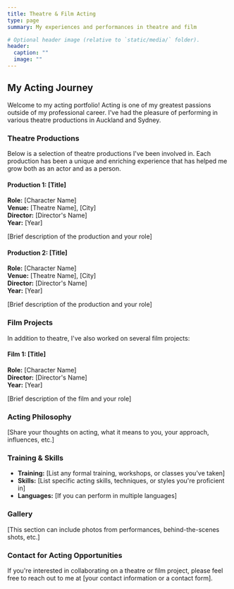 ```yaml
---
title: Theatre & Film Acting
type: page
summary: My experiences and performances in theatre and film

# Optional header image (relative to `static/media/` folder).
header:
  caption: ""
  image: ""
---
```


## My Acting Journey

Welcome to my acting portfolio! Acting is one of my greatest passions outside of my professional career. I've had the pleasure of performing in various theatre productions in Auckland and Sydney.

### Theatre Productions

Below is a selection of theatre productions I've been involved in. Each production has been a unique and enriching experience that has helped me grow both as an actor and as a person.

#### Production 1: [Title]
**Role:** [Character Name]  
**Venue:** [Theatre Name], [City]  
**Director:** [Director's Name]  
**Year:** [Year]

[Brief description of the production and your role]

#### Production 2: [Title]
**Role:** [Character Name]  
**Venue:** [Theatre Name], [City]  
**Director:** [Director's Name]  
**Year:** [Year]

[Brief description of the production and your role]

### Film Projects

In addition to theatre, I've also worked on several film projects:

#### Film 1: [Title]
**Role:** [Character Name]  
**Director:** [Director's Name]  
**Year:** [Year]

[Brief description of the film and your role]

### Acting Philosophy

[Share your thoughts on acting, what it means to you, your approach, influences, etc.]

### Training & Skills

- **Training:** [List any formal training, workshops, or classes you've taken]
- **Skills:** [List specific acting skills, techniques, or styles you're proficient in]
- **Languages:** [If you can perform in multiple languages]

### Gallery

[This section can include photos from performances, behind-the-scenes shots, etc.]

### Contact for Acting Opportunities

If you're interested in collaborating on a theatre or film project, please feel free to reach out to me at [your contact information or a contact form].
